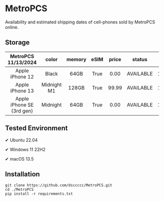 # MetroPCS
Availability and estimated shipping dates of cell-phones sold by MetroPCS online.
## Storage
|MetroPCS 11/13/2024|color|memory|eSIM|price|status|shipping from|shipping to|
|:--:|:--:|:--:|:--:|:--:|:--:|:--:|:--:|
|Apple iPhone 12|Black|64GB|True|0.00|AVAILABLE|11/12/2024|11/15/2024|
|Apple iPhone 13|Midnight M1|128GB|True|99.99|AVAILABLE|11/12/2024|11/15/2024|
|Apple iPhone SE (3rd gen)|Midnight|64GB|True|0.00|AVAILABLE|11/12/2024|11/15/2024|

## Tested Environment
✔ Ubuntu 22.04

✔ Windows 11 22H2

✔ macOS 13.5
## Installation
```
git clone https://github.com/dsccccc/MetroPCS.git
cd ./MetroPCS
pip install -r requirements.txt
```

